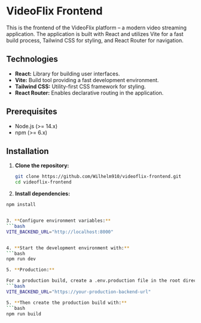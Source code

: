 # VideoFlix Frontend

This is the frontend of the VideoFlix platform – a modern video streaming application. The application is built with React and utilizes Vite for a fast build process, Tailwind CSS for styling, and React Router for navigation.

## Technologies

- **React:** Library for building user interfaces.
- **Vite:** Build tool providing a fast development environment.
- **Tailwind CSS:** Utility-first CSS framework for styling.
- **React Router:** Enables declarative routing in the application.

## Prerequisites

- Node.js (>= 14.x)
- npm (>= 6.x)

## Installation

1. **Clone the repository:**

   ```bash
   git clone https://github.com/Wilhelm910/videoflix-frontend.git
   cd videoflix-frontend

2. **Install dependencies:**
  ```bash
  npm install


3. **Configure environment variables:**
  ```bash
  VITE_BACKEND_URL="http://localhost:8000"


4. **Start the development environment with:**
  ```bash
  npm run dev

5. **Production:**

For a production build, create a .env.production file in the root directory with the correct backend URL:
  ```bash
  VITE_BACKEND_URL="https://your-production-backend-url"

5. **Then create the production build with:**
  ```bash
  npm run build

